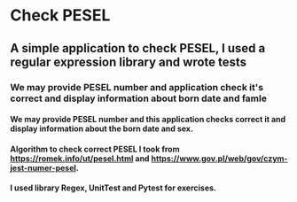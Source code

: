 # Check PESEL
## A simple application to check PESEL, I used a regular expression library and wrote tests
### We may provide PESEL number and application check it's correct and display information about born date and famle
#### We may provide PESEL number and this application checks correct it and display information about the born date and sex. 
#### Algorithm to check correct PESEL I took from https://romek.info/ut/pesel.html and https://www.gov.pl/web/gov/czym-jest-numer-pesel.
#### I used library Regex, UnitTest and Pytest for exercises. 
